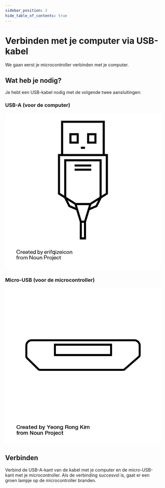 ```yaml
---
sidebar_position: 3
hide_table_of_contents: true
---
```


# Verbinden met je computer via USB-kabel

We gaan eerst je microcontroller verbinden met je computer.

## Wat heb je nodig?
Je hebt een USB-kabel nodig met de volgende twee aansluitingen:

### USB-A (voor de computer)

![usb_a](usb_a.png)

### Micro-USB (voor de microcontroller)

![usb_micro](usb_micro.png)

## Verbinden
Verbind de USB-A-kant van de kabel met je computer en de micro-USB-kant met je microcontroller. Als de verbinding succesvol is, gaat er een groen lampje op de microcontroller branden.